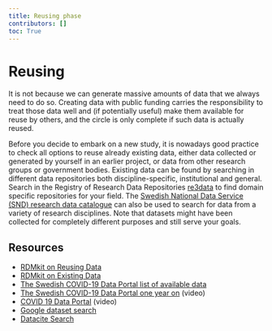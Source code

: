 ```yaml
---
title: Reusing phase
contributors: []
toc: True
---
```


# Reusing
It is not because we can generate massive amounts of data that we always need to do so. Creating data with public funding carries the responsibility to treat those data well and (if potentially useful) make them available for reuse by others, and the circle is only complete if such data is actually reused.

Before you decide to embark on a new study, it is nowadays good practice to check all options to reuse already existing data, either data collected or generated by yourself in an earlier project, or data from other research groups or government bodies. Existing data can be found by searching in different data repositories both  discipline-specific, institutional and general. Search in the Registry of Research Data Repositories [re3data](https://www.re3data.org) to find domain specific repositories for your field. The [Swedish National Data Service (SND) research data catalogue](https://snd.gu.se/en/catalogue) can also be used to search for data from a variety of research disciplines. Note that datasets might have been collected for completely different purposes and still serve your goals.


## Resources
* [RDMkit on Reusing Data](https://rdmkit.elixir-europe.org/reusing)
* [RDMkit on Existing Data](https://rdmkit.elixir-europe.org/existing_data)
* [The Swedish COVID-19 Data Portal list of available data](https://covid19dataportal.se/datasets/all/)
* [The Swedish COVID-19 Data Portal one year on](https://www.youtube.com/watch?v=UUsoY6Lfa1o&list=PL1nnHOyxN_WdqnzLqbmWJz_i0f2anT9cS&index=7) (video)
* [COVID 19 Data Portal](https://www.youtube.com/watch?v=Q2W1MvxMkJ0&list=PL1nnHOyxN_WdqnzLqbmWJz_i0f2anT9cS&index=12) (video)
* [Google dataset search](https://datasetsearch.research.google.com)
* [Datacite Search](https://search.datacite.org)
